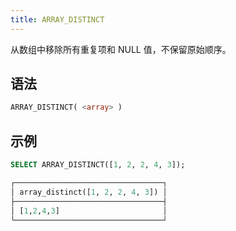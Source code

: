 ```yaml
---
title: ARRAY_DISTINCT
---
```


从数组中移除所有重复项和 NULL 值，不保留原始顺序。

## 语法

```sql
ARRAY_DISTINCT( <array> )
```

## 示例

```sql
SELECT ARRAY_DISTINCT([1, 2, 2, 4, 3]);

┌─────────────────────────────────┐
│ array_distinct([1, 2, 2, 4, 3]) │
├─────────────────────────────────┤
│ [1,2,4,3]                       │
└─────────────────────────────────┘
```